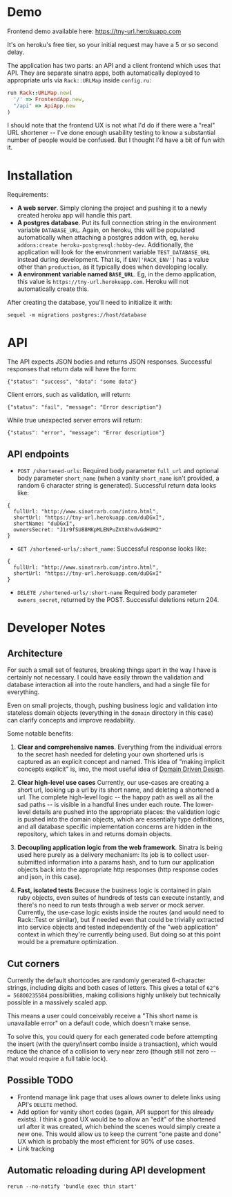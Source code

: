 # Demo

Frontend demo available here: https://tny-url.herokuapp.com

It's on heroku's free tier, so your initial request may have a 5 or so second delay.

The application has two parts: an API and a client frontend which uses that API.  They are separate sinatra apps, both automatically deployed to appropriate urls via `Rack::URLMap` inside `config.ru`:

```ruby
run Rack::URLMap.new(
  '/' => FrontendApp.new,
  "/api" => ApiApp.new
)
```

I should note that the frontend UX is not what I'd do if there were a "real" URL shortener -- I've done enough usability testing to know a substantial number of people would be confused.  But I thought I'd have a bit of fun with it.

# Installation

Requirements:

- **A web server**.  Simply cloning the project and pushing it to a newly created heroku app will handle this part.
- **A postgres database**. Put its full connection string in the environment variable `DATABASE_URL`.  Again, on heroku, this will be populated automatically when attaching a postgres addon with, eg, `heroku addons:create heroku-postgresql:hobby-dev`.  Additionally, the application will look for the environment variable `TEST_DATABASE_URL` instead during development.  That is, if `ENV['RACK_ENV']` has a value other than `production`, as it typically does when developing locally.
- **A environment variable named `BASE_URL`**.  Eg, in the demo application, this value is `https://tny-url.herokuapp.com`.  Heroku will not automatically create this.

After creating the database, you'll need to initialize it with:

```
sequel -m migrations postgres://host/database
```

# API

The API expects JSON bodies and returns JSON responses.  Successful responses that return data will have the form:

```
{"status": "success", "data": "some data"}
```

Client errors, such as validation, will return:

```
{"status": "fail", "message": "Error description"}
```

While true unexpected server errors will return:

```
{"status": "error", "message": "Error description"}
```

## API endpoints

- `POST /shortened-urls`: Required body parameter `full_url` and optional body parameter `short_name` (when a vanity `short_name` isn't provided, a random 6 character string is generated).  Successful return data looks like:
```
{
  fullUrl: "http://www.sinatrarb.com/intro.html",
  shortUrl: "https://tny-url.herokuapp.com/duDGxI",
  shortName: "duDGxI",
  ownersSecret: "J1r9fSU88MKpMLENPuZXt8hvdvGdHUM2"
}
```
- `GET /shortened-urls/:short_name`: Successful response looks like:
```
{
  fullUrl: "http://www.sinatrarb.com/intro.html",
  shortUrl: "https://tny-url.herokuapp.com/duDGxI"
}
```
- `DELETE /shortened-urls/:short-name` Required body parameter `owners_secret`, returned by the POST.  Successful deletions return 204.

# Developer Notes

## Architecture

For such a small set of features, breaking things apart in the way I have is certainly not necessary.  I could have easily thrown the validation and database interaction all into the route handlers, and had a single file for everything.

Even on small projects, though, pushing business logic and validation into stateless domain objects (everything in the `domain` directory in this case) can clarify concepts and improve readability.

Some notable benefits:

1. **Clear and comprehensive names**.  Everything from the individual errors to the secret hash needed for deleting your own shortened urls is captured as an explicit concept and named.  This idea of "making implicit concepts explicit" is, imo, the most useful idea of [Domain Driven Design](https://www.amazon.com/Domain-Driven-Design-Tackling-Complexity-Software/dp/0321125215).

2. **Clear high-level use cases** Currently, our use-cases are creating a short url, looking up a url by its short name, and deleting a shortened a url.  The complete high-level logic -- the happy path as well as all the sad paths -- is visible in a handful lines under each route.  The lower-level details are pushed into the appropriate places: the validation logic is pushed into the domain objects, which are essentially type definitions, and all database specific implementation concerns are hidden in the repository, which takes in and returns domain objects.

3. **Decoupling application logic from the web framework**.  Sinatra is being used here purely as a delivery mechanism: Its job is to collect user-submitted information into a params hash, and to turn our application objects back into the appropriate http responses (http response codes and json, in this case).  

4. **Fast, isolated tests** Because the business logic is contained in plain ruby objects, even suites of hundreds of tests can execute instantly, and there's no need to run tests through a web server or mock server.  Currently, the use-case logic exists inside the routes (and would need to Rack::Test or similar), but if needed even that could be trivially extracted into service objects and tested independently of the "web application" context in which they're currently being used.  But doing so at this point would be a premature optimization.

## Cut corners

Currently the default shortcodes are randomly generated 6-character strings, including digits and both cases of letters.  This gives a total of `62^6 = 56800235584` possibilities, making collisions highly unlikely but technically possible in a massively scaled app.

This means a user could conceivably receive a "This short name is unavailable error" on a default code, which doesn't make sense.  

To solve this, you could query for each generated code before attempting the insert (with the query/insert combo inside a transaction), which would reduce the chance of a collision to very near zero (though still not zero -- that would require a full table lock).

## Possible TODO

- Frontend manage link page that uses allows owner to delete links using API's `DELETE` method.
- Add option for vanity short codes (again, API support for this already exists).  I think a good UX would be to allow an "edit" of the shortened url after it was created, which behind the scenes would simply create a new one.  This would allow us to keep the current "one paste and done" UX which is probably the most efficient for 90% of use cases.
- Link tracking


## Automatic reloading during API development

```
rerun --no-notify 'bundle exec thin start'
```
